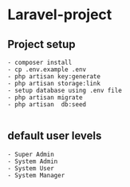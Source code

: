 # Laravel-project

## Project setup

```
- composer install
- cp .env.example .env
- php artisan key:generate
- php artisan storage:link
- setup database using .env file
- php artisan migrate
- php artisan  db:seed


```

## default user levels

```
- Super Admin
- System Admin
- System User
- System Manager

```
